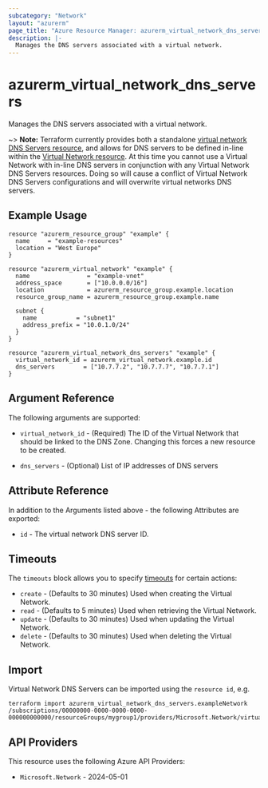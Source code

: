 ```yaml
---
subcategory: "Network"
layout: "azurerm"
page_title: "Azure Resource Manager: azurerm_virtual_network_dns_servers"
description: |-
  Manages the DNS servers associated with a virtual network.
---
```


# azurerm_virtual_network_dns_servers

Manages the DNS servers associated with a virtual network.

~> **Note:** Terraform currently provides both a standalone [virtual network DNS Servers resource](virtual_network_dns_servers.html), and allows for DNS servers to be defined in-line within the [Virtual Network resource](virtual_network.html).
At this time you cannot use a Virtual Network with in-line DNS servers in conjunction with any Virtual Network DNS Servers resources. Doing so will cause a conflict of Virtual Network DNS Servers configurations and will overwrite virtual networks DNS servers.

## Example Usage

```hcl
resource "azurerm_resource_group" "example" {
  name     = "example-resources"
  location = "West Europe"
}

resource "azurerm_virtual_network" "example" {
  name                = "example-vnet"
  address_space       = ["10.0.0.0/16"]
  location            = azurerm_resource_group.example.location
  resource_group_name = azurerm_resource_group.example.name

  subnet {
    name           = "subnet1"
    address_prefix = "10.0.1.0/24"
  }
}

resource "azurerm_virtual_network_dns_servers" "example" {
  virtual_network_id = azurerm_virtual_network.example.id
  dns_servers        = ["10.7.7.2", "10.7.7.7", "10.7.7.1"]
}
```

## Argument Reference

The following arguments are supported:

* `virtual_network_id` - (Required) The ID of the Virtual Network that should be linked to the DNS Zone. Changing this forces a new resource to be created.

* `dns_servers` - (Optional) List of IP addresses of DNS servers

## Attribute Reference

In addition to the Arguments listed above - the following Attributes are exported:

* `id` - The virtual network DNS server ID.

## Timeouts

The `timeouts` block allows you to specify [timeouts](https://developer.hashicorp.com/terraform/language/resources/configure#define-operation-timeouts) for certain actions:

* `create` - (Defaults to 30 minutes) Used when creating the Virtual Network.
* `read` - (Defaults to 5 minutes) Used when retrieving the Virtual Network.
* `update` - (Defaults to 30 minutes) Used when updating the Virtual Network.
* `delete` - (Defaults to 30 minutes) Used when deleting the Virtual Network.

## Import

Virtual Network DNS Servers can be imported using the `resource id`, e.g.

```shell
terraform import azurerm_virtual_network_dns_servers.exampleNetwork /subscriptions/00000000-0000-0000-0000-000000000000/resourceGroups/mygroup1/providers/Microsoft.Network/virtualNetworks/myvnet1/dnsServers/default
```

## API Providers
<!-- This section is generated, changes will be overwritten -->
This resource uses the following Azure API Providers:

* `Microsoft.Network` - 2024-05-01
